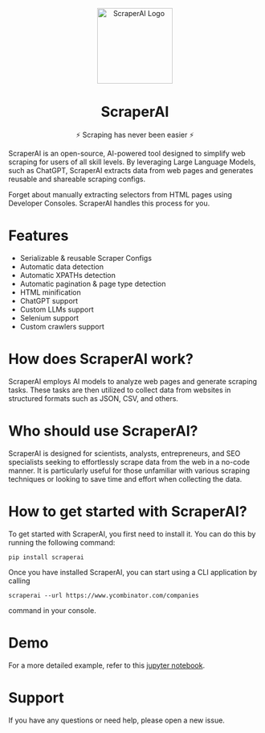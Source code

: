 <p align="center">
  <picture>
    <img alt="ScraperAI Logo" height="150px" src="https://github.com/scraperai/scraperai/blob/main/images/logo.png?raw=true">
  </picture>
</p>
<h1 align="center">
  ScraperAI
</h1>
<p align="center">
    ⚡ Scraping has never been easier ⚡
</p>

ScraperAI is an open-source, AI-powered tool designed to simplify web scraping for users of all skill levels. 
By leveraging Large Language Models, such as ChatGPT, ScraperAI extracts data from web pages and generates 
reusable and shareable scraping configs.

Forget about manually extracting selectors from HTML pages using Developer Consoles. ScraperAI handles this process for you.

# Features
- Serializable & reusable Scraper Configs
- Automatic data detection
- Automatic XPATHs detection
- Automatic pagination & page type detection
- HTML minification
- ChatGPT support
- Custom LLMs support
- Selenium support
- Custom crawlers support

# How does ScraperAI work?
ScraperAI employs AI models to analyze web pages and generate scraping tasks. 
These tasks are then utilized to collect data from websites in structured formats such as JSON, CSV, and others.

# Who should use ScraperAI?
ScraperAI is designed for scientists, analysts, entrepreneurs, and SEO specialists seeking to effortlessly scrape data from the web in a no-code manner. 
It is particularly useful for those unfamiliar with various scraping techniques or looking to save time and effort when collecting the data.

# How to get started with ScraperAI?
To get started with ScraperAI, you first need to install it. You can do this by running the following command:
```console
pip install scraperai
```

Once you have installed ScraperAI, you can start using a CLI application by calling
```console
scraperai --url https://www.ycombinator.com/companies
```
command in your console.

# Demo
For a more detailed example, refer to this [jupyter notebook](https://github.com/scraperai/scraperai/blob/main/example.ipynb).

# Support
If you have any questions or need help, please open a new issue.
